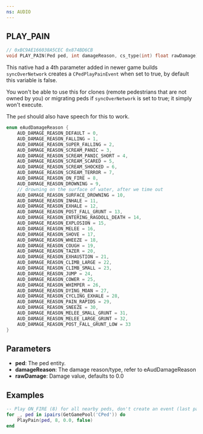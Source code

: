```yaml
---
ns: AUDIO
---
```

## PLAY_PAIN

```c
// 0xBC9AE166038A5CEC 0x874BD6CB
void PLAY_PAIN(Ped ped, int damageReason, cs_type(int) float rawDamage);
```

This native had a 4th parameter added in newer game builds
`syncOverNetwork` creates a `CPedPlayPainEvent` when set to true, by default this variable is false.

You won't be able to use this for clones (remote pedestrians that are not owned by you) or migrating peds if `syncOverNetwork` is set to true; it simply won't execute. 

The `ped` should also have speech for this to work.

```c
enum eAudDamageReason {
	AUD_DAMAGE_REASON_DEFAULT = 0,
	AUD_DAMAGE_REASON_FALLING = 1,
	AUD_DAMAGE_REASON_SUPER_FALLING = 2,
	AUD_DAMAGE_REASON_SCREAM_PANIC = 3,
	AUD_DAMAGE_REASON_SCREAM_PANIC_SHORT = 4,
	AUD_DAMAGE_REASON_SCREAM_SCARED = 5,
	AUD_DAMAGE_REASON_SCREAM_SHOCKED = 6,
	AUD_DAMAGE_REASON_SCREAM_TERROR = 7,
	AUD_DAMAGE_REASON_ON_FIRE = 8,
	AUD_DAMAGE_REASON_DROWNING = 9,
	// drowning on the surface of water, after we time out
	AUD_DAMAGE_REASON_SURFACE_DROWNING = 10,
	AUD_DAMAGE_REASON_INHALE = 11,
	AUD_DAMAGE_REASON_EXHALE = 12,
	AUD_DAMAGE_REASON_POST_FALL_GRUNT = 13,
	AUD_DAMAGE_REASON_ENTERING_RAGDOLL_DEATH = 14,
	AUD_DAMAGE_REASON_EXPLOSION = 15,
	AUD_DAMAGE_REASON_MELEE = 16,
	AUD_DAMAGE_REASON_SHOVE = 17,
	AUD_DAMAGE_REASON_WHEEZE = 18,
	AUD_DAMAGE_REASON_COUGH = 19,
	AUD_DAMAGE_REASON_TAZER = 20,
	AUD_DAMAGE_REASON_EXHAUSTION = 21,
	AUD_DAMAGE_REASON_CLIMB_LARGE = 22,
	AUD_DAMAGE_REASON_CLIMB_SMALL = 23,
	AUD_DAMAGE_REASON_JUMP = 24,
	AUD_DAMAGE_REASON_COWER = 25,
	AUD_DAMAGE_REASON_WHIMPER = 26,
	AUD_DAMAGE_REASON_DYING_MOAN = 27,
	AUD_DAMAGE_REASON_CYCLING_EXHALE = 28,
	AUD_DAMAGE_REASON_PAIN_RAPIDS = 29,
	AUD_DAMAGE_REASON_SNEEZE = 30,
	AUD_DAMAGE_REASON_MELEE_SMALL_GRUNT = 31,
	AUD_DAMAGE_REASON_MELEE_LARGE_GRUNT = 32,
	AUD_DAMAGE_REASON_POST_FALL_GRUNT_LOW = 33
}
```

## Parameters
* **ped**: The ped entity.
* **damageReason**: The damage reason/type, refer to eAudDamageReason
* **rawDamage**: Damage value, defaults to 0.0

## Examples
```lua
-- Play ON_FIRE (8) for all nearby peds, don't create an event (last parameter set to false)
for _, ped in ipairs(GetGamePool('CPed')) do
    PlayPain(ped, 8, 0.0, false)
end
```
